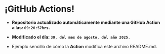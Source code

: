 # ¡GitHub Actions!
* **Repositorio actualizado automáticamente mediante una GitHub Action a las: `09:20:57hrs.`**
* **Modificado el día: `30, del mes de agosto, del año 2025.`**

* Ejemplo sencillo de cómo la **Action** modifica este archivo README.md.
